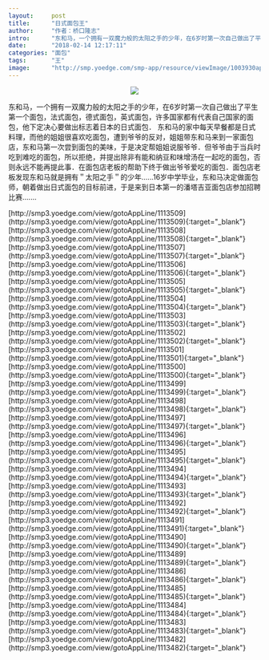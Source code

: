 ```yaml
---
layout:     post
title:      "日式面包王"
author:     "作者：桥口隆志"
intro:      "东和马，一个拥有一双魔力般的太阳之手的少年，在6岁时第一次自己做出了平生第一个面包，法式面包，德式面包，英式面包，许多国家都有代表自己国家的面包，他下定决心要做出标志着日本的日式面包． 东和马的家中每天早餐都是日式料理，而他的姐姐很喜欢吃面包，遭到爷爷的反对，姐姐带东和马来到一家面包店，东和马第一次尝到面包的美味，于是决定帮姐姐说服爷爷．但爷爷由于当兵时吃到难吃的面包，所以拒绝，并提出除非有能和纳豆和味增汤在一起吃的面包，否则永远不能再提此事．在面包店老板的帮助下终于做出爷爷爱吃的面包．面包店老板发现东和马就是拥有＂太阳之手＂的少年......16岁中学毕业，东和马决定做面包师，朝着做出日式面包的目标前进，于是来到日本第一的潘塔吉亚面包店参加招聘比赛......."
date:       "2018-02-14 12:17:11"
categories: "面包"
tags:       "王"
image:      "http://smp.yoedge.com/smp-app/resource/viewImage/1003930appline.png"
---
```

<div style="text-align: center">
<p><img src="http://smp.yoedge.com/smp-app/resource/viewImage/1003930appline.png"/></p>
</div>
<p class="post-meta">
<span>东和马，一个拥有一双魔力般的太阳之手的少年，在6岁时第一次自己做出了平生第一个面包，法式面包，德式面包，英式面包，许多国家都有代表自己国家的面包，他下定决心要做出标志着日本的日式面包． 东和马的家中每天早餐都是日式料理，而他的姐姐很喜欢吃面包，遭到爷爷的反对，姐姐带东和马来到一家面包店，东和马第一次尝到面包的美味，于是决定帮姐姐说服爷爷．但爷爷由于当兵时吃到难吃的面包，所以拒绝，并提出除非有能和纳豆和味增汤在一起吃的面包，否则永远不能再提此事．在面包店老板的帮助下终于做出爷爷爱吃的面包．面包店老板发现东和马就是拥有＂太阳之手＂的少年......16岁中学毕业，东和马决定做面包师，朝着做出日式面包的目标前进，于是来到日本第一的潘塔吉亚面包店参加招聘比赛.......</span>
</p>
[http://smp3.yoedge.com/view/gotoAppLine/1113509](http://smp3.yoedge.com/view/gotoAppLine/1113509){:target="_blank"}
[http://smp3.yoedge.com/view/gotoAppLine/1113508](http://smp3.yoedge.com/view/gotoAppLine/1113508){:target="_blank"}
[http://smp3.yoedge.com/view/gotoAppLine/1113507](http://smp3.yoedge.com/view/gotoAppLine/1113507){:target="_blank"}
[http://smp3.yoedge.com/view/gotoAppLine/1113506](http://smp3.yoedge.com/view/gotoAppLine/1113506){:target="_blank"}
[http://smp3.yoedge.com/view/gotoAppLine/1113505](http://smp3.yoedge.com/view/gotoAppLine/1113505){:target="_blank"}
[http://smp3.yoedge.com/view/gotoAppLine/1113504](http://smp3.yoedge.com/view/gotoAppLine/1113504){:target="_blank"}
[http://smp3.yoedge.com/view/gotoAppLine/1113503](http://smp3.yoedge.com/view/gotoAppLine/1113503){:target="_blank"}
[http://smp3.yoedge.com/view/gotoAppLine/1113502](http://smp3.yoedge.com/view/gotoAppLine/1113502){:target="_blank"}
[http://smp3.yoedge.com/view/gotoAppLine/1113501](http://smp3.yoedge.com/view/gotoAppLine/1113501){:target="_blank"}
[http://smp3.yoedge.com/view/gotoAppLine/1113500](http://smp3.yoedge.com/view/gotoAppLine/1113500){:target="_blank"}
[http://smp3.yoedge.com/view/gotoAppLine/1113499](http://smp3.yoedge.com/view/gotoAppLine/1113499){:target="_blank"}
[http://smp3.yoedge.com/view/gotoAppLine/1113498](http://smp3.yoedge.com/view/gotoAppLine/1113498){:target="_blank"}
[http://smp3.yoedge.com/view/gotoAppLine/1113497](http://smp3.yoedge.com/view/gotoAppLine/1113497){:target="_blank"}
[http://smp3.yoedge.com/view/gotoAppLine/1113496](http://smp3.yoedge.com/view/gotoAppLine/1113496){:target="_blank"}
[http://smp3.yoedge.com/view/gotoAppLine/1113495](http://smp3.yoedge.com/view/gotoAppLine/1113495){:target="_blank"}
[http://smp3.yoedge.com/view/gotoAppLine/1113494](http://smp3.yoedge.com/view/gotoAppLine/1113494){:target="_blank"}
[http://smp3.yoedge.com/view/gotoAppLine/1113493](http://smp3.yoedge.com/view/gotoAppLine/1113493){:target="_blank"}
[http://smp3.yoedge.com/view/gotoAppLine/1113492](http://smp3.yoedge.com/view/gotoAppLine/1113492){:target="_blank"}
[http://smp3.yoedge.com/view/gotoAppLine/1113491](http://smp3.yoedge.com/view/gotoAppLine/1113491){:target="_blank"}
[http://smp3.yoedge.com/view/gotoAppLine/1113490](http://smp3.yoedge.com/view/gotoAppLine/1113490){:target="_blank"}
[http://smp3.yoedge.com/view/gotoAppLine/1113489](http://smp3.yoedge.com/view/gotoAppLine/1113489){:target="_blank"}
[http://smp3.yoedge.com/view/gotoAppLine/1113486](http://smp3.yoedge.com/view/gotoAppLine/1113486){:target="_blank"}
[http://smp3.yoedge.com/view/gotoAppLine/1113485](http://smp3.yoedge.com/view/gotoAppLine/1113485){:target="_blank"}
[http://smp3.yoedge.com/view/gotoAppLine/1113484](http://smp3.yoedge.com/view/gotoAppLine/1113484){:target="_blank"}
[http://smp3.yoedge.com/view/gotoAppLine/1113483](http://smp3.yoedge.com/view/gotoAppLine/1113483){:target="_blank"}
[http://smp3.yoedge.com/view/gotoAppLine/1113482](http://smp3.yoedge.com/view/gotoAppLine/1113482){:target="_blank"}


